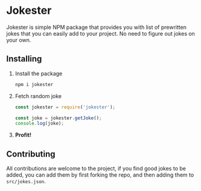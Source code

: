 # Jokester
Jokester is simple NPM package that provides you with list of prewritten jokes that you can easily add to your project. No need to figure out jokes on your own.

## Installing
1. Install the package
    ```bash
    npm i jokester
    ```
2. Fetch random joke
    ```javascript
    const jokester = require('jokester');
    
    const joke = jokester.getJoke();
    console.log(joke);
    ```
3. **Profit!**

## Contributing
All contributions are welcome to the project, if you find good jokes to be added, you can add them by first forking the repo, and then adding them to `src/jokes.json`.
